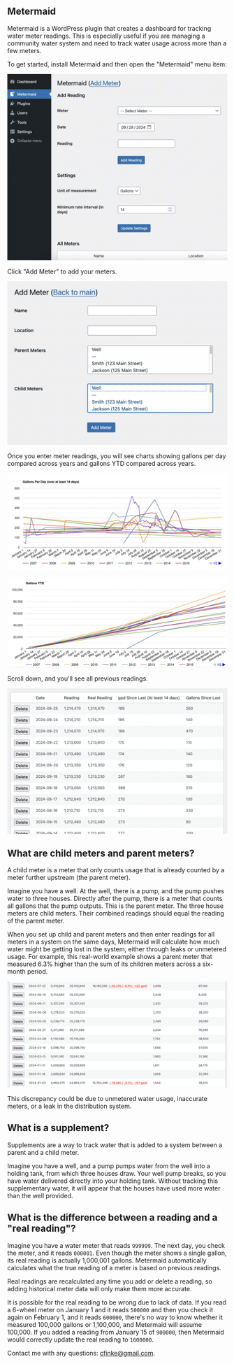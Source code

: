 Metermaid
---------
Metermaid is a WordPress plugin that creates a dashboard for tracking water meter readings. This is especially useful if you are managing a community water system and need to track water usage across more than a few meters.

To get started, install Metermaid and then open the "Metermaid" menu item:

![The two main forms on the Metermaid dashboard: "Add reading" and "Settings"](screenshots/dashboard.png)

Click "Add Meter" to add your meters.

![The "Add Meter" form. It has fields for meter name, parent meters, and child meters.](screenshots/add-meter.png)

Once you enter meter readings, you will see charts showing gallons per day compared across years and gallons YTD compared across years.

![A chart showing gallons per day compared across the years 2007-2024](screenshots/gpd.png)

![A chart showing YTD water usage compared across the years 2007-2024](screenshots/ytd.png)

Scroll down, and you'll see all previous readings.

![A table of meter readings, showing date, reading, real reading, gallons per day since last (with a minimum time period), and gallons since last reading](screenshots/readings.png)

What are child meters and parent meters?
----------------------------------------
A child meter is a meter that only counts usage that is already counted by a meter further upstream (the parent meter).

Imagine you have a well. At the well, there is a pump, and the pump pushes water to three houses. Directly after the pump, there is a meter that counts all gallons that the pump outputs. This is the parent meter. The three house meters are child meters. Their combined readings should equal the reading of the parent meter.

When you set up child and parent meters and then enter readings for all meters in a system on the same days, Metermaid will calculate how much water might be getting lost in the system, either through leaks or unmetered usage. For example, this real-world example shows a parent meter that measured 6.3% higher than the sum of its children meters across a six-month period.

![A table showing that a parent meter measured 6.3% higher than the sum of its child meters across a 6-month period.](screenshots/children-difference.png)

This discrepancy could be due to unmetered water usage, inaccurate meters, or a leak in the distribution system.

What is a supplement?
---------------------
Supplements are a way to track water that is added to a system between a parent and a child meter.

Imagine you have a well, and a pump pumps water from the well into a holding tank, from which three houses draw. Your well pump breaks, so you have water delivered directly into your holding tank. Without tracking this supplementary water, it will appear that the houses have used more water than the well provided.

What is the difference between a reading and a "real reading"?
--------------------------------------------------------------
Imagine you have a water meter that reads `999999`. The next day, you check the meter, and it reads `000001`. Even though the meter shows a single gallon, its real reading is actually 1,000,001 gallons. Metermaid automatically calculates what the true reading of a meter is based on previous readings.

Real readings are recalculated any time you add or delete a reading, so adding historical meter data will only make them more accurate.

It is possible for the real reading to be wrong due to lack of data. If you read a 6-wheel meter on January 1 and it reads `500000` and then you check it again on February 1, and it reads `600000`, there's no way to know whether it measured 100,000 gallons or 1,100,000, and Metermaid will assume 100,000. If you added a reading from January 15 of `900000`, then Metermaid would correctly update the real reading to `1600000`.

Contact me with any questions: cfinke@gmail.com.